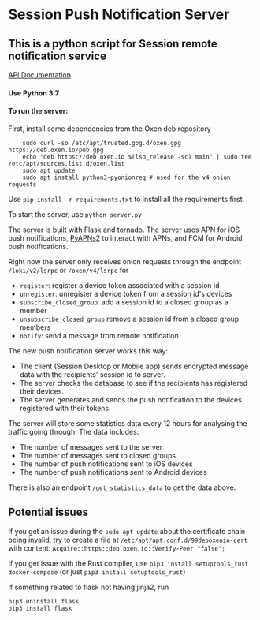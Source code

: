 # Session Push Notification Server

## This is a python script for Session remote notification service

[API Documentation](https://github.com/oxen-io/session-push-notification-server/blob/master/DOCUMENTATION.md)

#### Use Python 3.7
#### To run the server:
First, install some dependencies from the Oxen deb repository

```
    sudo curl -so /etc/apt/trusted.gpg.d/oxen.gpg https://deb.oxen.io/pub.gpg
    echo "deb https://deb.oxen.io $(lsb_release -sc) main" | sudo tee /etc/apt/sources.list.d/oxen.list
    sudo apt update
    sudo apt install python3-pyonionreq # used for the v4 onion requests
```

Use `pip install -r requirements.txt` to install all the requirements first.


To start the server, use `python server.py`


The server is built with [Flask](https://github.com/pallets/flask) and [tornado](https://github.com/tornadoweb/tornado).
The server uses APN for iOS push notifications, [PyAPNs2](https://github.com/Pr0Ger/PyAPNs2) to interact with APNs, and FCM for Android push notifications.

Right now the server only receives onion requests through the endpoint `/loki/v2/lsrpc` or `/oxen/v4/lsrpc` for
- `register`: register a device token associated with a session id
- `unregister`: unregister a device token from a session id's devices
- `subscribe_closed_group`: add a session id to a closed group as a member
- `unsubscribe_closed_group` remove a session id from a closed group members
- `notify`: send a message from remote notification

The new push notification server works this way:
- The client (Session Desktop or Mobile app) sends encrypted message data with the recipients' session id to server.
- The server checks the database to see if the recipients has registered their devices.
- The server generates and sends the push notification to the devices registered with their tokens.

The server will store some statistics data every 12 hours for analysing the traffic going through. The data includes:
- The number of messages sent to the server
- The number of messages sent to closed groups
- The number of push notifications sent to iOS devices
- The number of push notifications sent to Android devices

There is also an endpoint `/get_statistics_data` to get the data above.


## Potential issues

If you get an issue during the `sudo apt update` about the certificate chain being invalid,
try to create a file at `/etc/apt/apt.conf.d/99deboxenio-cert` with content:
`Acquire::https::deb.oxen.io::Verify-Peer "false";`


If you get issue with the Rust compiler, use
`pip3 install setuptools_rust docker-compose` (or just `pip3 install setuptools_rust`)

If something related to flask not having jinja2, run

```
pip3 uninstall flask
pip3 install flask
```
